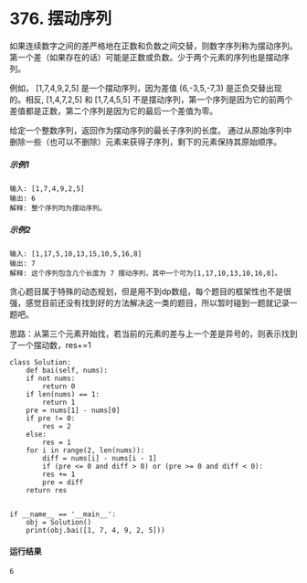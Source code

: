 # 376. 摆动序列
如果连续数字之间的差严格地在正数和负数之间交替，则数字序列称为摆动序列。第一个差（如果存在的话）可能是正数或负数。少于两个元素的序列也是摆动序列。

例如， [1,7,4,9,2,5] 是一个摆动序列，因为差值 (6,-3,5,-7,3) 是正负交替出现的。相反, [1,4,7,2,5] 和 [1,7,4,5,5] 不是摆动序列，第一个序列是因为它的前两个差值都是正数，第二个序列是因为它的最后一个差值为零。

给定一个整数序列，返回作为摆动序列的最长子序列的长度。 通过从原始序列中删除一些（也可以不删除）元素来获得子序列，剩下的元素保持其原始顺序。

##### 示例1
    输入: [1,7,4,9,2,5]
    输出: 6 
    解释: 整个序列均为摆动序列。

##### 示例2
    输入: [1,17,5,10,13,15,10,5,16,8]
    输出: 7
    解释: 这个序列包含几个长度为 7 摆动序列，其中一个可为[1,17,10,13,10,16,8]。
    
贪心题目属于特殊的动态规划，但是用不到dp数组，每个题目的框架性也不是很强，感觉目前还没有找到好的方法解决这一类的题目，所以暂时碰到一题就记录一题吧。

思路：从第三个元素开始找，若当前的元素的差与上一个差是异号的，则表示找到了一个摆动数，res+=1

	class Solution:
	    def bai(self, nums):
		if not nums:
		    return 0
		if len(nums) == 1:
		    return 1
		pre = nums[1] - nums[0]
		if pre != 0:
		    res = 2
		else:
		    res = 1
		for i in range(2, len(nums)):
		    diff = nums[i] - nums[i - 1]
		    if (pre <= 0 and diff > 0) or (pre >= 0 and diff < 0):
			res += 1
			pre = diff
		return res


	if __name__ == '__main__':
	    obj = Solution()
	    print(obj.bai([1, 7, 4, 9, 2, 5]))


#### 运行结果
	6
